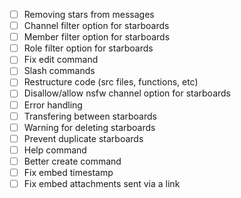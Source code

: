 - [ ] Removing stars from messages
- [ ] Channel filter option for starboards
- [ ] Member filter option for starboards
- [ ] Role filter option for starboards
- [ ] Fix edit command
- [ ] Slash commands
- [ ] Restructure code (src files, functions, etc)
- [ ] Disallow/allow nsfw channel option for starboards
- [ ] Error handling
- [ ] Transfering between starboards
- [ ] Warning for deleting starboards
- [ ] Prevent duplicate starboards
- [ ] Help command
- [ ] Better create command
- [ ] Fix embed timestamp
- [ ] Fix embed attachments sent via a link